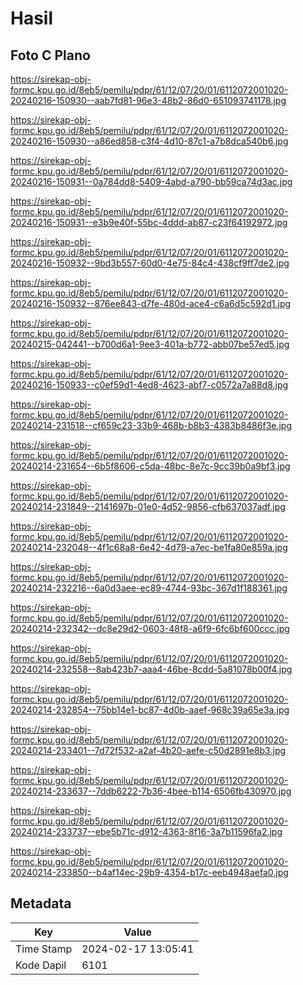 # Hasil

## Foto C Plano

https://sirekap-obj-formc.kpu.go.id/8eb5/pemilu/pdpr/61/12/07/20/01/6112072001020-20240216-150930--aab7fd81-96e3-48b2-86d0-651093741178.jpg

https://sirekap-obj-formc.kpu.go.id/8eb5/pemilu/pdpr/61/12/07/20/01/6112072001020-20240216-150930--a86ed858-c3f4-4d10-87c1-a7b8dca540b6.jpg

https://sirekap-obj-formc.kpu.go.id/8eb5/pemilu/pdpr/61/12/07/20/01/6112072001020-20240216-150931--0a784dd8-5409-4abd-a790-bb59ca74d3ac.jpg

https://sirekap-obj-formc.kpu.go.id/8eb5/pemilu/pdpr/61/12/07/20/01/6112072001020-20240216-150931--e3b9e40f-55bc-4ddd-ab87-c23f64192972.jpg

https://sirekap-obj-formc.kpu.go.id/8eb5/pemilu/pdpr/61/12/07/20/01/6112072001020-20240216-150932--9bd3b557-60d0-4e75-84c4-438cf9ff7de2.jpg

https://sirekap-obj-formc.kpu.go.id/8eb5/pemilu/pdpr/61/12/07/20/01/6112072001020-20240216-150932--876ee843-d7fe-480d-ace4-c6a6d5c592d1.jpg

https://sirekap-obj-formc.kpu.go.id/8eb5/pemilu/pdpr/61/12/07/20/01/6112072001020-20240215-042441--b700d6a1-9ee3-401a-b772-abb07be57ed5.jpg

https://sirekap-obj-formc.kpu.go.id/8eb5/pemilu/pdpr/61/12/07/20/01/6112072001020-20240216-150933--c0ef59d1-4ed8-4623-abf7-c0572a7a88d8.jpg

https://sirekap-obj-formc.kpu.go.id/8eb5/pemilu/pdpr/61/12/07/20/01/6112072001020-20240214-231518--cf659c23-33b9-468b-b8b3-4383b8486f3e.jpg

https://sirekap-obj-formc.kpu.go.id/8eb5/pemilu/pdpr/61/12/07/20/01/6112072001020-20240214-231654--6b5f8606-c5da-48bc-8e7c-9cc39b0a9bf3.jpg

https://sirekap-obj-formc.kpu.go.id/8eb5/pemilu/pdpr/61/12/07/20/01/6112072001020-20240214-231849--2141697b-01e0-4d52-9856-cfb637037adf.jpg

https://sirekap-obj-formc.kpu.go.id/8eb5/pemilu/pdpr/61/12/07/20/01/6112072001020-20240214-232048--4f1c68a8-6e42-4d79-a7ec-be1fa80e859a.jpg

https://sirekap-obj-formc.kpu.go.id/8eb5/pemilu/pdpr/61/12/07/20/01/6112072001020-20240214-232216--6a0d3aee-ec89-4744-93bc-367d1f188361.jpg

https://sirekap-obj-formc.kpu.go.id/8eb5/pemilu/pdpr/61/12/07/20/01/6112072001020-20240214-232342--dc8e29d2-0603-48f8-a6f9-6fc6bf600ccc.jpg

https://sirekap-obj-formc.kpu.go.id/8eb5/pemilu/pdpr/61/12/07/20/01/6112072001020-20240214-232558--8ab423b7-aaa4-46be-8cdd-5a81078b00f4.jpg

https://sirekap-obj-formc.kpu.go.id/8eb5/pemilu/pdpr/61/12/07/20/01/6112072001020-20240214-232854--75bb14e1-bc87-4d0b-aaef-968c39a65e3a.jpg

https://sirekap-obj-formc.kpu.go.id/8eb5/pemilu/pdpr/61/12/07/20/01/6112072001020-20240214-233401--7d72f532-a2af-4b20-aefe-c50d2891e8b3.jpg

https://sirekap-obj-formc.kpu.go.id/8eb5/pemilu/pdpr/61/12/07/20/01/6112072001020-20240214-233637--7ddb6222-7b36-4bee-b114-6506fb430970.jpg

https://sirekap-obj-formc.kpu.go.id/8eb5/pemilu/pdpr/61/12/07/20/01/6112072001020-20240214-233737--ebe5b71c-d912-4363-8f16-3a7b11596fa2.jpg

https://sirekap-obj-formc.kpu.go.id/8eb5/pemilu/pdpr/61/12/07/20/01/6112072001020-20240214-233850--b4af14ec-29b9-4354-b17c-eeb4948aefa0.jpg


## Metadata

| Key        | Value               |
| ---------- | ------------------- |
| Time Stamp | 2024-02-17 13:05:41 |
| Kode Dapil | 6101                |



